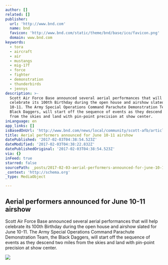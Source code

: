 ```yaml
---
author: []
related: []
publisher:
  url: 'http://www.bnd.com'
  name: bnd
  favicon: 'http://www.bnd.com/static/theme/bnd/base/ico/favicon.png'
  domain: www.bnd.com
keywords:
  - tora
  - aircraft
  - air
  - mustangs
  - mig-17f
  - force
  - fighter
  - demonstration
  - thunderbirds
  - jennys
description: >-
  Scott Air Force Base announced several aerial performances that will help
  celebrate its 100th Birthday during the open house and airshow slated for June
  10-11. The Army Special Operations Command Parachute Demonstration Team, the
  Black Daggers, will start off the sequence of events as they descend two miles
  from the skies and land with pin-point precision at show center.
inLanguage: en
app_links: []
isBasedOnUrl: 'http://www.bnd.com/news/local/community/scott-afb/article130304849.html'
title: Aerial performers announced for June 10-11 airshow
datePublished: '2017-02-03T04:38:54.523Z'
dateModified: '2017-02-03T04:38:22.832Z'
datePublishedOriginal: '2017-02-03T04:38:54.523Z'
via: {}
inFeed: true
starred: false
sourcePath: _posts/2017-02-03-aerial-performers-announced-for-june-10-11-airshow.md
_context: 'http://schema.org'
_type: MediaObject

---
```

<article style=""><h1>Aerial performers announced for June 10-11 airshow</h1><p>Scott Air Force Base announced several aerial performances that will help celebrate its 100th Birthday during the open house and airshow slated for June 10-11. The Army Special Operations Command Parachute Demonstration Team, the Black Daggers, will start off the sequence of events as they descend two miles from the skies and land with pin-point precision at show center.</p><img src="http://www.bnd.com/news/local/community/scott-afb/ow0z1p/picture130304844/ALTERNATES/LANDSCAPE_1140/Tora%20Tora%20Tora" /></article>